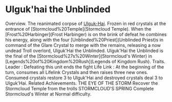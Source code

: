 # Ulguk'hai the Unblinded

Overview.
The reanimated corpse of [Ulguk-Hai](Ulguk'hai). Frozen in red crystals at the entrance of [Stormcloud%20Temple](Stormcloud Temple). When the [Frost%20Harbinger](Frost Harbinger) is on the brink of defeat he combines his energy, along with the four [Unblinded%20Priest](Unblinded Priest)s in command of the Glare Crystal to merge with the remains, releasing a now undead Troll overlord, Ulguk'Hai the Unblinded.
Ulguk'Hai the Unblinded is the final of the [Stormcloud%27s%20Winter](Stormcloud's Winter) in [Legends%20of%20Kingdom%20Rush](Legends of Kingdom Rush).
Traits.
 Leader : Defeating this unit ends the fight
 Life Link : At the beginning of the turn, consumes all Lifelink Crystals and then raises three new ones. Consumed crystals restore 3 to Ulguk'Hai and destroyed crystals deal 3 to Ulguk'Hai.
Related Achievements.
 THE EYE OF THE STORM
Recover the Stormcloud Temple from the trolls
 STORMCLOUD'S SPRING
Complete Stormcloud's Winter at Normal difficulty.